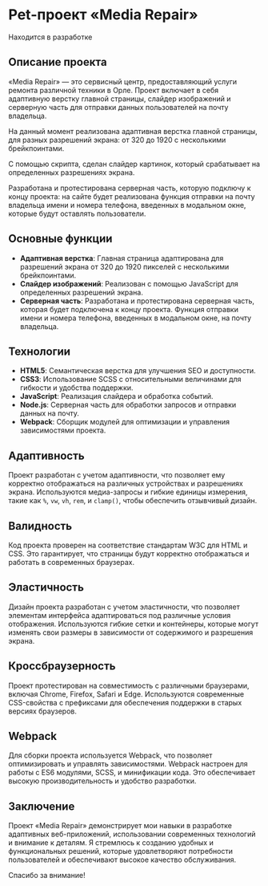 # Pet-проект «Media Repair»

Находится в разработке

## Описание проекта

«Media Repair» — это сервисный центр, предоставляющий услуги ремонта различной техники в Орле. Проект включает в себя адаптивную верстку главной страницы, слайдер изображений и серверную часть для отправки данных пользователей на почту владельца.

На данный момент реализована адаптивная верстка главной страницы, для
разных разрешений экрана: от 320 до 1920 с несколькими брейкпоинтами.

С помощью скрипта, сделан слайдер картинок, который срабатывает на определенных разрешениях экрана.

Разработана и протестирована серверная часть, которую подключу к концу проекта: на сайте будет реализована функция отправки на почту владельца имени и номера телефона, введенных в модальном окне, которые будут оставлять пользователи.

## Основные функции

- **Адаптивная верстка**: Главная страница адаптирована для разрешений экрана от 320 до 1920 пикселей с несколькими брейкпоинтами.
- **Слайдер изображений**: Реализован с помощью JavaScript для определенных разрешений экрана.
- **Серверная часть**: Разработана и протестирована серверная часть, которая будет подключена к концу проекта. Функция отправки имени и номера телефона, введенных в модальном окне, на почту владельца.

## Технологии

- **HTML5**: Семантическая верстка для улучшения SEO и доступности.
- **CSS3**: Использование SCSS с относительными величинами для гибкости и удобства поддержки.
- **JavaScript**: Реализация слайдера и обработка событий.
- **Node.js**: Серверная часть для обработки запросов и отправки данных на почту.
- **Webpack**: Сборщик модулей для оптимизации и управления зависимостями проекта.

## Адаптивность

Проект разработан с учетом адаптивности, что позволяет ему корректно отображаться на различных устройствах и разрешениях экрана. Используются медиа-запросы и гибкие единицы измерения, такие как `%`, `vw`, `vh`, `rem`, и `clamp()`, чтобы обеспечить отзывчивый дизайн.

## Валидность

Код проекта проверен на соответствие стандартам W3C для HTML и CSS. Это гарантирует, что страницы будут корректно отображаться и работать в современных браузерах.

## Эластичность

Дизайн проекта разработан с учетом эластичности, что позволяет элементам интерфейса адаптироваться под различные условия отображения. Используются гибкие сетки и контейнеры, которые могут изменять свои размеры в зависимости от содержимого и разрешения экрана.

## Кроссбраузерность

Проект протестирован на совместимость с различными браузерами, включая Chrome, Firefox, Safari и Edge. Используются современные CSS-свойства с префиксами для обеспечения поддержки в старых версиях браузеров.

## Webpack

Для сборки проекта используется Webpack, что позволяет оптимизировать и управлять зависимостями. Webpack настроен для работы с ES6 модулями, SCSS, и минификации кода. Это обеспечивает высокую производительность и удобство разработки.

## Заключение

Проект «Media Repair» демонстрирует мои навыки в разработке адаптивных веб-приложений, использовании современных технологий и внимание к деталям. Я стремлюсь к созданию удобных и функциональных решений, которые удовлетворяют потребности пользователей и обеспечивают высокое качество обслуживания.

Спасибо за внимание!
